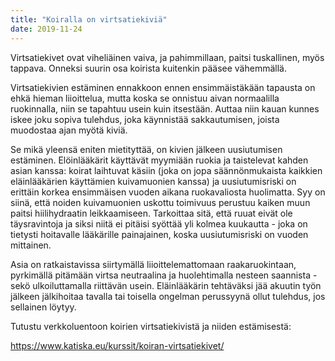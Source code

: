 ```yaml
---
title: "Koiralla on virtsatiekiviä"
date: 2019-11-24
---
```


Virtsatiekivet ovat viheliäinen vaiva, ja pahimmillaan, paitsi tuskallinen, myös tappava. Onneksi suurin osa koirista kuitenkin pääsee vähemmällä.

Virtsatiekivien estäminen ennakkoon ennen ensimmäistäkään tapausta on ehkä hieman liioittelua, mutta koska se onnistuu aivan normaalilla ruokinnalla, niin se tapahtuu usein kuin itsestään. Auttaa niin kauan kunnes iskee joku sopiva tulehdus, joka käynnistää sakkautumisen, joista muodostaa ajan myötä kiviä.

Se mikä yleensä eniten mietityttää, on kivien jälkeen uusiutumisen estäminen. Elöinlääkärit käyttävät myymiään ruokia ja taistelevat kahden asian kanssa: koirat laihtuvat käsiin (joka on jopa säännönmukaista kaikkien eläinlääkärien käyttämien kuivamuonien kanssa) ja uusiutumisriski on erittäin korkea ensimmäisen vuoden aikana ruokavaliosta huolimatta. Syy on siinä, että noiden kuivamuonien uskottu toimivuus perustuu kaiken muun paitsi hiilihydraatin leikkaamiseen. Tarkoittaa sitä, että ruuat eivät ole täysravintoja ja siksi niitä ei pitäisi syöttää yli kolmea kuukautta - joka on tietysti hoitavalle lääkärille painajainen, koska uusiutumisriski on vuoden mittainen.

Asia on ratkaistavissa siirtymällä liioittelemattomaan raakaruokintaan, pyrkimällä pitämään virtsa neutraalina ja huolehtimalla nesteen saannista - sekö ulkoiluttamalla riittävän usein. Eläinlääkärin tehtäväksi jää akuutin työn jälkeen jälkihoitaa tavalla tai toisella ongelman perussyynä ollut tulehdus, jos sellainen löytyy.

Tutustu verkkoluentoon koirien virtsatiekivistä ja niiden estämisestä:

https://www.katiska.eu/kurssit/koiran-virtsatiekivet/
